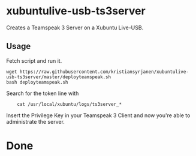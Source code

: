 # xubuntulive-usb-ts3server
Creates a Teamspeak 3 Server on a Xubuntu Live-USB.


## Usage

Fetch script and run it.

    wget https://raw.githubusercontent.com/kristiansyrjanen/xubuntulive-usb-ts3server/master/deployteamspeak.sh
    bash deployteamspeak.sh

Search for the token line with

        cat /usr/local/xubuntu/logs/ts3server_*
        
Insert the Privilege Key in your Teamspeak 3 Client and now you're able to administrate the server.


# Done
